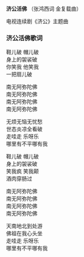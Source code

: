 

**济公活佛** （张鸿西词 金复载曲）

电视连续剧《济公》主题曲

### 济公活佛歌词

鞋儿破 帽儿破  
身上的袈裟破  
你笑我 他笑我  
一把扇儿破

南无阿弥陀佛  
南无阿弥陀佛  
南无阿弥陀佛  
南无阿弥陀佛

无烦无恼无忧愁  
世态炎凉全看破  
走哇走 乐呀乐  
哪里有不平哪有我

鞋儿破 帽儿破  
身上的袈裟破  
笑我疯 笑我颠  
酒肉穿肠过

南无阿弥陀佛  
南无阿弥陀佛  
南无阿弥陀佛  
南无阿弥陀佛

天南地北到处游  
佛祖在我心头坐  
走哇走 乐呀乐  
哪里有不平哪有我

